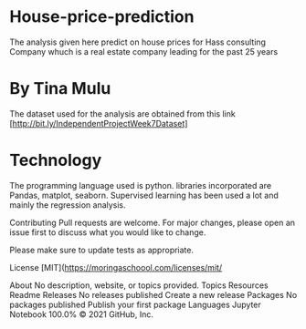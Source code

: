 # House-price-prediction
The analysis given here predict on house prices for Hass consulting Company whuch is a real estate company leading for the past 25 years

# By Tina Mulu
The dataset used for the analysis are obtained from this link [http://bit.ly/IndependentProjectWeek7Dataset]

# Technology
The programming language used is python. libraries incorporated are Pandas, matplot, seaborn. Supervised learning has been used a lot and mainly the regression analysis.

Contributing
Pull requests are welcome. For major changes, please open an issue first to discuss what you would like to change.

Please make sure to update tests as appropriate.

License
[MIT](https://moringaschoool.com/licenses/mit/

About
No description, website, or topics provided.
Topics
Resources
 Readme
Releases
No releases published
Create a new release
Packages
No packages published
Publish your first package
Languages
Jupyter Notebook
100.0%
© 2021 GitHub, Inc.
